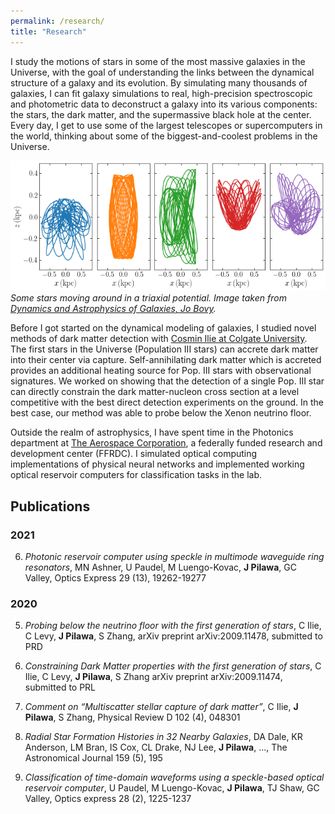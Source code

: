 ```yaml
---
permalink: /research/
title: "Research"
---
```


I study the motions of stars in some of the most massive galaxies in the Universe, with the goal of understanding the links between the dynamical structure of a galaxy and its evolution. By simulating many thousands of galaxies, I can fit galaxy simulations to real, high-precision spectroscopic and photometric data to deconstruct a galaxy into its various components: the stars, the dark matter, and the supermassive black hole at the center. Every day, I get to use some of the largest telescopes or supercomputers in the world, thinking about some of the biggest-and-coolest problems in the Universe. 

![](/assets/images/orbits_in_triaxial_potentials.png)
*Some stars moving around in a triaxial potential. Image taken from [Dynamics and Astrophysics of Galaxies, Jo Bovy](https://galaxiesbook.org/index.html).*

Before I got started on the dynamical modeling of galaxies, I studied novel methods of dark matter detection with [Cosmin Ilie at Colgate University](https://www.colgate.edu/about/directory/cilie). The first stars in the Universe (Population III stars) can accrete dark matter into their center via capture. Self-annihilating dark matter which is accreted provides an additional heating source for Pop. III stars with observational signatures. We worked on showing that the detection of a single Pop. III star can directly constrain the dark matter-nucleon cross section at a level competitive with the best direct detection experiments on the ground. In the best case, our method was able to probe below the Xenon neutrino floor.

Outside the realm of astrophysics, I have spent time in the Photonics department at [The Aerospace Corporation](https://aerospace.org/), a federally funded research and development center (FFRDC). I simulated optical computing implementations of physical neural networks and implemented working optical reservoir computers for classification tasks in the lab. 

## Publications

### 2021

6. *Photonic reservoir computer using speckle in multimode waveguide ring resonators*, MN Ashner, U Paudel, M Luengo-Kovac, **J Pilawa**, GC Valley, Optics Express 29 (13), 19262-19277


### 2020

5. *Probing below the neutrino floor with the first generation of stars*, C Ilie, C Levy, **J Pilawa**, S Zhang, arXiv preprint arXiv:2009.11478, submitted to PRD

4. *Constraining Dark Matter properties with the first generation of stars*, C Ilie, C Levy, **J Pilawa**, S Zhang
arXiv preprint arXiv:2009.11474, submitted to PRL

3. *Comment on “Multiscatter stellar capture of dark matter”*, C Ilie, **J Pilawa**, S Zhang, Physical Review D 102 (4), 048301

2. *Radial Star Formation Histories in 32 Nearby Galaxies*, DA Dale, KR Anderson, LM Bran, IS Cox, CL Drake, NJ Lee, **J Pilawa**, ..., The Astronomical Journal 159 (5), 195

1. *Classification of time-domain waveforms using a speckle-based optical reservoir computer*, U Paudel, M Luengo-Kovac, **J Pilawa**, TJ Shaw, GC Valley, Optics express 28 (2), 1225-1237